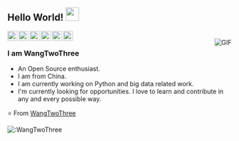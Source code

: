 ## Hello World! <img src="https://raw.githubusercontent.com/iampavangandhi/iampavangandhi/master/gifs/Hi.gif" width="30px"></h2>

<a href="https://weibo.com/234294094">
  <img align="left" title="My Weibo" width="22px" src="https://cdn.jsdelivr.net/npm/simple-icons@3.2.0/icons/sinaweibo.svg" />
</a>
<a href="https://www.linkedin.com/in/hiwangcheng/">
  <img align="left" title="My Linkdein" width="22px" src="https://cdn.jsdelivr.net/npm/simple-icons@v3/icons/linkedin.svg" />
</a>
<a href="https://github.com/TwoThreeWang">
  <img align="left" title="My Github" width="22px" src="https://cdn.jsdelivr.net/npm/simple-icons@v3/icons/github.svg" />
</a>
<a href="https://blog.error.work/">
  <img align="left" title="My blog" width="22px" src="https://cdn.jsdelivr.net/npm/simple-icons@v3/icons/blogger.svg" />
</a>
<a href="https://blog.csdn.net/weixin_41287692">
  <img align="left" title="CSDN Blog" width="22px" src="https://cdn.jsdelivr.net/npm/simple-icons@v3/icons/celery.svg" />
</a>
<img align="left" title="访客统计" height="22px" src="https://visitor-badge.glitch.me/badge?page_id=WangTwoThree" />
<br />
<img align="right" alt="GIF" src="https://camo.githubusercontent.com/a5c7c7397871b9348b88302ac5cd56ddbf8774b3/68747470733a2f2f63646e2e6a7364656c6976722e6e65742f67682f73792d7265636f7264732f73746174696366696c65406d61737465722f696d616765732f3230323030372f6875616a692e676966" />

### I am WangTwoThree
- An Open Source enthusiast.
- I am from China. 
- I am currently working on Python and big data related work.
- I'm currently looking for opportunities. I love to learn and contribute in any and every possible way.

⭐️ From [WangTwoThree](https://github.com/TwoThreeWang)


![:WangTwoThree](https://count.getloli.com/get/@:WangTwoThree)
